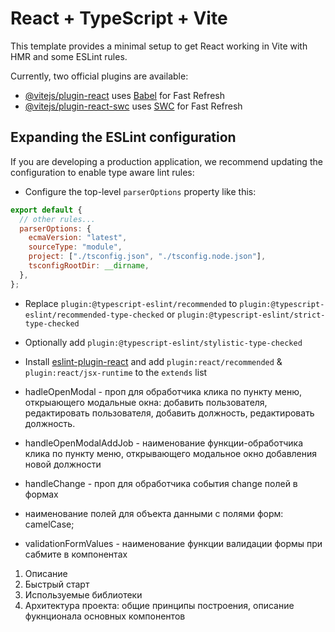 # React + TypeScript + Vite

This template provides a minimal setup to get React working in Vite with HMR and some ESLint rules.

Currently, two official plugins are available:

- [@vitejs/plugin-react](https://github.com/vitejs/vite-plugin-react/blob/main/packages/plugin-react/README.md) uses [Babel](https://babeljs.io/) for Fast Refresh
- [@vitejs/plugin-react-swc](https://github.com/vitejs/vite-plugin-react-swc) uses [SWC](https://swc.rs/) for Fast Refresh

## Expanding the ESLint configuration

If you are developing a production application, we recommend updating the configuration to enable type aware lint rules:

- Configure the top-level `parserOptions` property like this:

```js
export default {
  // other rules...
  parserOptions: {
    ecmaVersion: "latest",
    sourceType: "module",
    project: ["./tsconfig.json", "./tsconfig.node.json"],
    tsconfigRootDir: __dirname,
  },
};
```

- Replace `plugin:@typescript-eslint/recommended` to `plugin:@typescript-eslint/recommended-type-checked` or `plugin:@typescript-eslint/strict-type-checked`
- Optionally add `plugin:@typescript-eslint/stylistic-type-checked`
- Install [eslint-plugin-react](https://github.com/jsx-eslint/eslint-plugin-react) and add `plugin:react/recommended` & `plugin:react/jsx-runtime` to the `extends` list

- hadleOpenModal - проп для обработчика клика по пункту меню, открыающего модальные окна: добавить пользователя, редактировать пользователя, добавить должность, редактировать должность.
- handleOpenModalAddJob - наименование функции-обработчика клика по пункту меню, открывающего модальное окно добавления новой должности
- handleChange - проп для обработчика события change полей в формах
- наименование полей для объекта данными с полями форм: camelCase;
- validationFormValues - наименование функции валидации формы при сабмите в компонентах

1. Описание
2. Быстрый старт
3. Используемые библиотеки
4. Архитектура проекта: общие принципы построения, описание фукнционала основных компонентов
